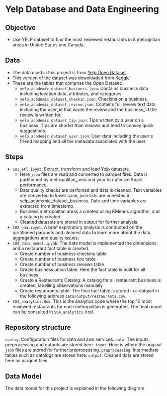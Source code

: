 # Yelp Database and Data Engineering 

## Objective 

- Use YELP dataset to find the most reviewed restaurants in 8 metroplitan areas in United States and Canada.

## Data

- The data used in this project is from  [Yelp Open Dataset](https://www.yelp.com/dataset)
- This version of the dataset was downloaded from [Kaggle](https://www.yelp.com/dataset)
- These are the tables that comprise the Open Dataset:
    + `yelp_academic_dataset_business.json`: Contains business data including location data, attributes, and categories.
    + `yelp_academic_dataset_checkin.json`: Checkins on a business.
    + `yelp_academic_dataset_review.json`: Contains full review text data including the user_id that wrote the review and the business_id the review is written for.
    + `yelp_academic_dataset_tip.json`: Tips written by a user on a business. Tips are shorter than reviews and tend to convey quick suggestions.
    + `yelp_academic_dataset_user.json`: User data including the user's friend mapping and all the metadata associated with the user.

## Steps

- `S01_etl.ipynb`: Extract, transform and load Yelp datasets.
    + Here `json` files are read and converted to parquet files. Data is partitioned by metropolitan_area and year to optimize Spark performance.
    + Data quality checks are perfomed and data is cleaned. Text variables are converted to lower case, json lists are unnested in yelp_academic_dataset_business. Date and time variables are extracted from timestamp.
    + Business metropolitan areas a created using KMeans algorithm, and a catalog is created
    + Cleaned datasets are stored in output for further analysis.
- `S02_eda.ipynb`: A brief exploratory analysis is conducted on the partitioned parquets and cleaned data to learn more about the data, aggregations and quality issues.
- `S03_data_model.ipynb`: The data model is implemented the dimensions and a restaurant fact table is created.
    + Create number of business checkins table
    + Create number of business tips table
    + Create number of business reviews table
    + Create business union table: Here the fact table is built for all business.
    + Create a Restaurants Catalog: A catalog for all restaurant business is created, labelling observations manually.
    + Create restaurants table. The final fact table is stored in a dataset in the following address `data/output/restaurants.csv`. 
- `S04_analytics.Rmd`: This is the analytics code where the top 10 most reviewed restaurants for each metropolitan is generated. The final report can be consulted in `S04_analytics.html`

## Repository structure

`config`: Configuration files for data and aws services.
`data`: The inputs, preprocessing and outputs are stored here.
    `input`: Here is where the original `json` files are stored for further preprocessing.
    `preprocessing`: Intermediate tables such as catalogs are stored here.
    `output`: Cleaned data are stored here as parquet files.

## Data Model

The data model for this project is explained in the following diagram.
